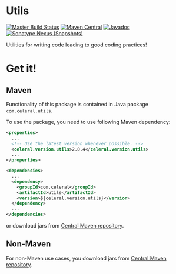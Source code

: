 # Utils
[![Master Build Status](https://travis-ci.org/Celeral/Utils.svg?branch=master)](https://travis-ci.org/Celeral/Utils/branches)
[![Maven Central](https://maven-badges.herokuapp.com/maven-central/com.celeral/utils/badge.svg)](http://search.maven.org/#search%7Cga%7C1%7Cg%3A%22com.celeral%22%20AND%20a%3A%22utils%22)
[![Javadoc](https://javadoc.io/badge/com.celeral/utils.svg)](https://www.javadoc.io/doc/com.celeral/utils)
[![Sonatype Nexus (Snapshots)](https://img.shields.io/nexus/s/https/oss.sonatype.org/com.celeral/utils.svg)](https://oss.sonatype.org/#nexus-search;gav~com.celeral~utils~~~)

Utilities for writing code leading to good coding practices!

# Get it!

## Maven

Functionality of this package is contained in
Java package `com.celeral.utils`.

To use the package, you need to use following Maven dependency:

```xml
<properties>
  ...
  <!-- Use the latest version whenever possible. -->
  <celeral.version.utils>2.0.4</celeral.version.utils>
  ...
</properties>

<dependencies>
  ...
  <dependency>
    <groupId>com.celeral</groupId>
    <artifactId>utils</artifactId>
    <version>${celeral.version.utils}</version>
  </dependency>
  ...
</dependencies>
```

or download jars from [Central Maven repository](http://repo1.maven.org/maven2/com/celeral/utils/).

## Non-Maven

For non-Maven use cases, you download jars from [Central Maven repository](http://repo1.maven.org/maven2/com/celeral/utils/).
